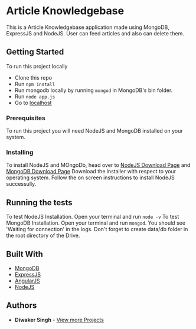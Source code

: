 # Article Knowledgebase

This is a Article Knowledgebase application made using MongoDB, ExpressJS and NodeJS. User can feed articles and also can delete them.

## Getting Started

To run this project locally
* Clone this repo
* Run ```npm install```
* Run mongodb locally by running ```mongod``` in MongoDB's bin folder.
* Run ```node app.js```
* Go to [localhost](http://localhost:3000)

### Prerequisites

To run this project you will need NodeJS and MongoDB installed on your system.

### Installing

To install NodeJS and MOngoDb, head over to [NodeJS Download Page](https://nodejs.org/en/download/) and [MongoDB Download Page](https://www.mongodb.com/download-center?jmp=nav#community)
Download the installer with respect to your operating system.
Follow the on screen instructions to install NodeJS successully.

## Running the tests

To test NodeJS Installation. Open your terminal and run ```node -v```
To test MongoDB Installation. Open your terminal and run ```mongod```. You should see 'Waiting for connection' in the logs. Don't forget to create data/db folder in the root directory of the Drive.

## Built With

* [MongoDB](https://www.mongodb.com/)
* [ExpressJS](https://expressjs.com/)
* [AngularJS](https://angularjs.org/)
* [NodeJS](https://nodejs.org/en/)

## Authors

* **Diwaker Singh** - [View more Projects](https://github.com/diwakersingh2000?tab=repositories)